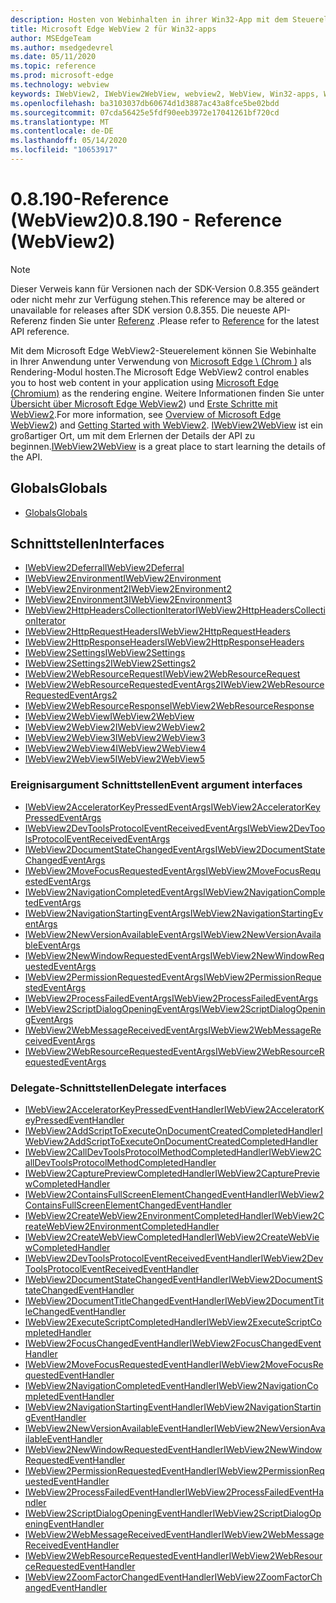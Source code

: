 ```yaml
---
description: Hosten von Webinhalten in ihrer Win32-App mit dem Steuerelement "Microsoft Edge WebView 2"
title: Microsoft Edge WebView 2 für Win32-apps
author: MSEdgeTeam
ms.author: msedgedevrel
ms.date: 05/11/2020
ms.topic: reference
ms.prod: microsoft-edge
ms.technology: webview
keywords: IWebView2, IWebView2WebView, webview2, WebView, Win32-apps, Win32, Edge, ICoreWebView2, ICoreWebView2Host, Browser-Steuerelement, Edge-HTML
ms.openlocfilehash: ba3103037db60674d1d3887ac43a8fce5be02bdd
ms.sourcegitcommit: 07cda56425e5fdf90eeb3972e17041261bf720cd
ms.translationtype: MT
ms.contentlocale: de-DE
ms.lasthandoff: 05/14/2020
ms.locfileid: "10653917"
---
```

# <span data-ttu-id="da91c-104">0.8.190-Reference (WebView2)</span><span class="sxs-lookup"><span data-stu-id="da91c-104">0.8.190 - Reference (WebView2)</span></span>  

> [!NOTE]
> <span data-ttu-id="da91c-105">Dieser Verweis kann für Versionen nach der SDK-Version 0.8.355 geändert oder nicht mehr zur Verfügung stehen.</span><span class="sxs-lookup"><span data-stu-id="da91c-105">This reference may be altered or unavailable for releases after SDK version 0.8.355.</span></span>  <span data-ttu-id="da91c-106">Die neueste API-Referenz finden Sie unter [Referenz](../../webview2-api-reference.md) .</span><span class="sxs-lookup"><span data-stu-id="da91c-106">Please refer to [Reference](../../webview2-api-reference.md) for the latest API reference.</span></span>

<span data-ttu-id="da91c-107">Mit dem Microsoft Edge WebView2-Steuerelement können Sie Webinhalte in Ihrer Anwendung unter Verwendung von [Microsoft Edge \ (Chrom \)](https://www.microsoftedgeinsider.com) als Rendering-Modul hosten.</span><span class="sxs-lookup"><span data-stu-id="da91c-107">The Microsoft Edge WebView2 control enables you to host web content in your application using [Microsoft Edge \(Chromium\)](https://www.microsoftedgeinsider.com) as the rendering engine.</span></span>  <span data-ttu-id="da91c-108">Weitere Informationen finden Sie unter [Übersicht über Microsoft Edge WebView2](../../index.md)) und [Erste Schritte mit WebView2](../../gettingstarted/win32.md).</span><span class="sxs-lookup"><span data-stu-id="da91c-108">For more information, see [Overview of Microsoft Edge WebView2](../../index.md)) and [Getting Started with WebView2](../../gettingstarted/win32.md).</span></span>  <span data-ttu-id="da91c-109">[IWebView2WebView](0-8-190/IWebView2WebView.md) ist ein großartiger Ort, um mit dem Erlernen der Details der API zu beginnen.</span><span class="sxs-lookup"><span data-stu-id="da91c-109">[IWebView2WebView](0-8-190/IWebView2WebView.md) is a great place to start learning the details of the API.</span></span>  

## <span data-ttu-id="da91c-110">Globals</span><span class="sxs-lookup"><span data-stu-id="da91c-110">Globals</span></span>  

*   [<span data-ttu-id="da91c-111">Globals</span><span class="sxs-lookup"><span data-stu-id="da91c-111">Globals</span></span>](0-8-190/webview2-idl.md)  

## <span data-ttu-id="da91c-112">Schnittstellen</span><span class="sxs-lookup"><span data-stu-id="da91c-112">Interfaces</span></span>  
*   [<span data-ttu-id="da91c-113">IWebView2Deferral</span><span class="sxs-lookup"><span data-stu-id="da91c-113">IWebView2Deferral</span></span>](0-8-190/IWebView2Deferral.md)
*   [<span data-ttu-id="da91c-114">IWebView2Environment</span><span class="sxs-lookup"><span data-stu-id="da91c-114">IWebView2Environment</span></span>](0-8-190/IWebView2Environment.md)
*   [<span data-ttu-id="da91c-115">IWebView2Environment2</span><span class="sxs-lookup"><span data-stu-id="da91c-115">IWebView2Environment2</span></span>](0-8-190/IWebView2Environment2.md)
*   [<span data-ttu-id="da91c-116">IWebView2Environment3</span><span class="sxs-lookup"><span data-stu-id="da91c-116">IWebView2Environment3</span></span>](0-8-190/IWebView2Environment3.md)
*   [<span data-ttu-id="da91c-117">IWebView2HttpHeadersCollectionIterator</span><span class="sxs-lookup"><span data-stu-id="da91c-117">IWebView2HttpHeadersCollectionIterator</span></span>](0-8-190/IWebView2HttpHeadersCollectionIterator.md)
*   [<span data-ttu-id="da91c-118">IWebView2HttpRequestHeaders</span><span class="sxs-lookup"><span data-stu-id="da91c-118">IWebView2HttpRequestHeaders</span></span>](0-8-190/IWebView2HttpRequestHeaders.md)
*   [<span data-ttu-id="da91c-119">IWebView2HttpResponseHeaders</span><span class="sxs-lookup"><span data-stu-id="da91c-119">IWebView2HttpResponseHeaders</span></span>](0-8-190/IWebView2HttpResponseHeaders.md)
*   [<span data-ttu-id="da91c-120">IWebView2Settings</span><span class="sxs-lookup"><span data-stu-id="da91c-120">IWebView2Settings</span></span>](0-8-190/IWebView2Settings.md)
*   [<span data-ttu-id="da91c-121">IWebView2Settings2</span><span class="sxs-lookup"><span data-stu-id="da91c-121">IWebView2Settings2</span></span>](0-8-190/IWebView2Settings2.md)
*   [<span data-ttu-id="da91c-122">IWebView2WebResourceRequest</span><span class="sxs-lookup"><span data-stu-id="da91c-122">IWebView2WebResourceRequest</span></span>](0-8-190/IWebView2WebResourceRequest.md)
*   [<span data-ttu-id="da91c-123">IWebView2WebResourceRequestedEventArgs2</span><span class="sxs-lookup"><span data-stu-id="da91c-123">IWebView2WebResourceRequestedEventArgs2</span></span>](0-8-190/IWebView2WebResourceRequestedEventArgs2.md)
*   [<span data-ttu-id="da91c-124">IWebView2WebResourceResponse</span><span class="sxs-lookup"><span data-stu-id="da91c-124">IWebView2WebResourceResponse</span></span>](0-8-190/IWebView2WebResourceResponse.md)
*   [<span data-ttu-id="da91c-125">IWebView2WebView</span><span class="sxs-lookup"><span data-stu-id="da91c-125">IWebView2WebView</span></span>](0-8-190/IWebView2WebView.md)
*   [<span data-ttu-id="da91c-126">IWebView2WebView2</span><span class="sxs-lookup"><span data-stu-id="da91c-126">IWebView2WebView2</span></span>](0-8-190/IWebView2WebView2.md)
*   [<span data-ttu-id="da91c-127">IWebView2WebView3</span><span class="sxs-lookup"><span data-stu-id="da91c-127">IWebView2WebView3</span></span>](0-8-190/IWebView2WebView3.md)
*   [<span data-ttu-id="da91c-128">IWebView2WebView4</span><span class="sxs-lookup"><span data-stu-id="da91c-128">IWebView2WebView4</span></span>](0-8-190/IWebView2WebView4.md)
*   [<span data-ttu-id="da91c-129">IWebView2WebView5</span><span class="sxs-lookup"><span data-stu-id="da91c-129">IWebView2WebView5</span></span>](0-8-190/IWebView2WebView5.md)

### <span data-ttu-id="da91c-130">Ereignisargument Schnittstellen</span><span class="sxs-lookup"><span data-stu-id="da91c-130">Event argument interfaces</span></span>

*   [<span data-ttu-id="da91c-131">IWebView2AcceleratorKeyPressedEventArgs</span><span class="sxs-lookup"><span data-stu-id="da91c-131">IWebView2AcceleratorKeyPressedEventArgs</span></span>](0-8-190/IWebView2AcceleratorKeyPressedEventArgs.md)
*   [<span data-ttu-id="da91c-132">IWebView2DevToolsProtocolEventReceivedEventArgs</span><span class="sxs-lookup"><span data-stu-id="da91c-132">IWebView2DevToolsProtocolEventReceivedEventArgs</span></span>](0-8-190/IWebView2DevToolsProtocolEventReceivedEventArgs.md)
*   [<span data-ttu-id="da91c-133">IWebView2DocumentStateChangedEventArgs</span><span class="sxs-lookup"><span data-stu-id="da91c-133">IWebView2DocumentStateChangedEventArgs</span></span>](0-8-190/IWebView2DocumentStateChangedEventArgs.md)
*   [<span data-ttu-id="da91c-134">IWebView2MoveFocusRequestedEventArgs</span><span class="sxs-lookup"><span data-stu-id="da91c-134">IWebView2MoveFocusRequestedEventArgs</span></span>](0-8-190/IWebView2MoveFocusRequestedEventArgs.md)
*   [<span data-ttu-id="da91c-135">IWebView2NavigationCompletedEventArgs</span><span class="sxs-lookup"><span data-stu-id="da91c-135">IWebView2NavigationCompletedEventArgs</span></span>](0-8-190/IWebView2NavigationCompletedEventArgs.md)
*   [<span data-ttu-id="da91c-136">IWebView2NavigationStartingEventArgs</span><span class="sxs-lookup"><span data-stu-id="da91c-136">IWebView2NavigationStartingEventArgs</span></span>](0-8-190/IWebView2NavigationStartingEventArgs.md)
*   [<span data-ttu-id="da91c-137">IWebView2NewVersionAvailableEventArgs</span><span class="sxs-lookup"><span data-stu-id="da91c-137">IWebView2NewVersionAvailableEventArgs</span></span>](0-8-190/IWebView2NewVersionAvailableEventArgs.md)
*   [<span data-ttu-id="da91c-138">IWebView2NewWindowRequestedEventArgs</span><span class="sxs-lookup"><span data-stu-id="da91c-138">IWebView2NewWindowRequestedEventArgs</span></span>](0-8-190/IWebView2NewWindowRequestedEventArgs.md)
*   [<span data-ttu-id="da91c-139">IWebView2PermissionRequestedEventArgs</span><span class="sxs-lookup"><span data-stu-id="da91c-139">IWebView2PermissionRequestedEventArgs</span></span>](0-8-190/IWebView2PermissionRequestedEventArgs.md)
*   [<span data-ttu-id="da91c-140">IWebView2ProcessFailedEventArgs</span><span class="sxs-lookup"><span data-stu-id="da91c-140">IWebView2ProcessFailedEventArgs</span></span>](0-8-190/IWebView2ProcessFailedEventArgs.md)
*   [<span data-ttu-id="da91c-141">IWebView2ScriptDialogOpeningEventArgs</span><span class="sxs-lookup"><span data-stu-id="da91c-141">IWebView2ScriptDialogOpeningEventArgs</span></span>](0-8-190/IWebView2ScriptDialogOpeningEventArgs.md)
*   [<span data-ttu-id="da91c-142">IWebView2WebMessageReceivedEventArgs</span><span class="sxs-lookup"><span data-stu-id="da91c-142">IWebView2WebMessageReceivedEventArgs</span></span>](0-8-190/IWebView2WebMessageReceivedEventArgs.md)
*   [<span data-ttu-id="da91c-143">IWebView2WebResourceRequestedEventArgs</span><span class="sxs-lookup"><span data-stu-id="da91c-143">IWebView2WebResourceRequestedEventArgs</span></span>](0-8-190/IWebView2WebResourceRequestedEventArgs.md)

### <span data-ttu-id="da91c-144">Delegate-Schnittstellen</span><span class="sxs-lookup"><span data-stu-id="da91c-144">Delegate interfaces</span></span>

*   [<span data-ttu-id="da91c-145">IWebView2AcceleratorKeyPressedEventHandler</span><span class="sxs-lookup"><span data-stu-id="da91c-145">IWebView2AcceleratorKeyPressedEventHandler</span></span>](0-8-190/IWebView2AcceleratorKeyPressedEventHandler.md)
*   [<span data-ttu-id="da91c-146">IWebView2AddScriptToExecuteOnDocumentCreatedCompletedHandler</span><span class="sxs-lookup"><span data-stu-id="da91c-146">IWebView2AddScriptToExecuteOnDocumentCreatedCompletedHandler</span></span>](0-8-190/IWebView2AddScriptToExecuteOnDocumentCreatedCompletedHandler.md)
*   [<span data-ttu-id="da91c-147">IWebView2CallDevToolsProtocolMethodCompletedHandler</span><span class="sxs-lookup"><span data-stu-id="da91c-147">IWebView2CallDevToolsProtocolMethodCompletedHandler</span></span>](0-8-190/IWebView2CallDevToolsProtocolMethodCompletedHandler.md)
*   [<span data-ttu-id="da91c-148">IWebView2CapturePreviewCompletedHandler</span><span class="sxs-lookup"><span data-stu-id="da91c-148">IWebView2CapturePreviewCompletedHandler</span></span>](0-8-190/IWebView2CapturePreviewCompletedHandler.md)
*   [<span data-ttu-id="da91c-149">IWebView2ContainsFullScreenElementChangedEventHandler</span><span class="sxs-lookup"><span data-stu-id="da91c-149">IWebView2ContainsFullScreenElementChangedEventHandler</span></span>](0-8-190/IWebView2ContainsFullScreenElementChangedEventHandler.md)
*   [<span data-ttu-id="da91c-150">IWebView2CreateWebView2EnvironmentCompletedHandler</span><span class="sxs-lookup"><span data-stu-id="da91c-150">IWebView2CreateWebView2EnvironmentCompletedHandler</span></span>](0-8-190/IWebView2CreateWebView2EnvironmentCompletedHandler.md)
*   [<span data-ttu-id="da91c-151">IWebView2CreateWebViewCompletedHandler</span><span class="sxs-lookup"><span data-stu-id="da91c-151">IWebView2CreateWebViewCompletedHandler</span></span>](0-8-190/IWebView2CreateWebViewCompletedHandler.md)
*   [<span data-ttu-id="da91c-152">IWebView2DevToolsProtocolEventReceivedEventHandler</span><span class="sxs-lookup"><span data-stu-id="da91c-152">IWebView2DevToolsProtocolEventReceivedEventHandler</span></span>](0-8-190/IWebView2DevToolsProtocolEventReceivedEventHandler.md)
*   [<span data-ttu-id="da91c-153">IWebView2DocumentStateChangedEventHandler</span><span class="sxs-lookup"><span data-stu-id="da91c-153">IWebView2DocumentStateChangedEventHandler</span></span>](0-8-190/IWebView2DocumentStateChangedEventHandler.md)
*   [<span data-ttu-id="da91c-154">IWebView2DocumentTitleChangedEventHandler</span><span class="sxs-lookup"><span data-stu-id="da91c-154">IWebView2DocumentTitleChangedEventHandler</span></span>](0-8-190/IWebView2DocumentTitleChangedEventHandler.md)
*   [<span data-ttu-id="da91c-155">IWebView2ExecuteScriptCompletedHandler</span><span class="sxs-lookup"><span data-stu-id="da91c-155">IWebView2ExecuteScriptCompletedHandler</span></span>](0-8-190/IWebView2ExecuteScriptCompletedHandler.md)
*   [<span data-ttu-id="da91c-156">IWebView2FocusChangedEventHandler</span><span class="sxs-lookup"><span data-stu-id="da91c-156">IWebView2FocusChangedEventHandler</span></span>](0-8-190/IWebView2FocusChangedEventHandler.md)
*   [<span data-ttu-id="da91c-157">IWebView2MoveFocusRequestedEventHandler</span><span class="sxs-lookup"><span data-stu-id="da91c-157">IWebView2MoveFocusRequestedEventHandler</span></span>](0-8-190/IWebView2MoveFocusRequestedEventHandler.md)
*   [<span data-ttu-id="da91c-158">IWebView2NavigationCompletedEventHandler</span><span class="sxs-lookup"><span data-stu-id="da91c-158">IWebView2NavigationCompletedEventHandler</span></span>](0-8-190/IWebView2NavigationCompletedEventHandler.md)
*   [<span data-ttu-id="da91c-159">IWebView2NavigationStartingEventHandler</span><span class="sxs-lookup"><span data-stu-id="da91c-159">IWebView2NavigationStartingEventHandler</span></span>](0-8-190/IWebView2NavigationStartingEventHandler.md)
*   [<span data-ttu-id="da91c-160">IWebView2NewVersionAvailableEventHandler</span><span class="sxs-lookup"><span data-stu-id="da91c-160">IWebView2NewVersionAvailableEventHandler</span></span>](0-8-190/IWebView2NewVersionAvailableEventHandler.md)
*   [<span data-ttu-id="da91c-161">IWebView2NewWindowRequestedEventHandler</span><span class="sxs-lookup"><span data-stu-id="da91c-161">IWebView2NewWindowRequestedEventHandler</span></span>](0-8-190/IWebView2NewWindowRequestedEventHandler.md)
*   [<span data-ttu-id="da91c-162">IWebView2PermissionRequestedEventHandler</span><span class="sxs-lookup"><span data-stu-id="da91c-162">IWebView2PermissionRequestedEventHandler</span></span>](0-8-190/IWebView2PermissionRequestedEventHandler.md)
*   [<span data-ttu-id="da91c-163">IWebView2ProcessFailedEventHandler</span><span class="sxs-lookup"><span data-stu-id="da91c-163">IWebView2ProcessFailedEventHandler</span></span>](0-8-190/IWebView2ProcessFailedEventHandler.md)
*   [<span data-ttu-id="da91c-164">IWebView2ScriptDialogOpeningEventHandler</span><span class="sxs-lookup"><span data-stu-id="da91c-164">IWebView2ScriptDialogOpeningEventHandler</span></span>](0-8-190/IWebView2ScriptDialogOpeningEventHandler.md)
*   [<span data-ttu-id="da91c-165">IWebView2WebMessageReceivedEventHandler</span><span class="sxs-lookup"><span data-stu-id="da91c-165">IWebView2WebMessageReceivedEventHandler</span></span>](0-8-190/IWebView2WebMessageReceivedEventHandler.md)
*   [<span data-ttu-id="da91c-166">IWebView2WebResourceRequestedEventHandler</span><span class="sxs-lookup"><span data-stu-id="da91c-166">IWebView2WebResourceRequestedEventHandler</span></span>](0-8-190/IWebView2WebResourceRequestedEventHandler.md)
*   [<span data-ttu-id="da91c-167">IWebView2ZoomFactorChangedEventHandler</span><span class="sxs-lookup"><span data-stu-id="da91c-167">IWebView2ZoomFactorChangedEventHandler</span></span>](0-8-190/IWebView2ZoomFactorChangedEventHandler.md)
